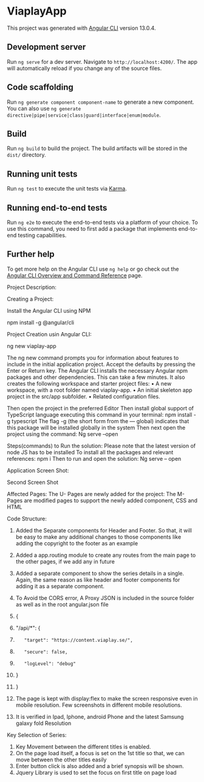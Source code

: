 # ViaplayApp

This project was generated with [Angular CLI](https://github.com/angular/angular-cli) version 13.0.4.

## Development server

Run `ng serve` for a dev server. Navigate to `http://localhost:4200/`. The app will automatically reload if you change any of the source files.

## Code scaffolding

Run `ng generate component component-name` to generate a new component. You can also use `ng generate directive|pipe|service|class|guard|interface|enum|module`.

## Build

Run `ng build` to build the project. The build artifacts will be stored in the `dist/` directory.

## Running unit tests

Run `ng test` to execute the unit tests via [Karma](https://karma-runner.github.io).

## Running end-to-end tests

Run `ng e2e` to execute the end-to-end tests via a platform of your choice. To use this command, you need to first add a package that implements end-to-end testing capabilities.

## Further help

To get more help on the Angular CLI use `ng help` or go check out the [Angular CLI Overview and Command Reference](https://angular.io/cli) page.

Project Description:

Creating a Project:

Install the Angular CLI using NPM

npm install -g @angular/cli

Project Creation usin Angular CLI:

ng new viaplay-app

The ng new command prompts you for information about features to include in the initial application project. Accept the defaults by pressing the Enter or Return key.
The Angular CLI installs the necessary Angular npm packages and other dependencies. This can take a few minutes.
It also creates the following workspace and starter project files:
•	A new workspace, with a root folder named viaplay-app.
•	An initial skeleton app project in the src/app subfolder.
•	Related configuration files.

Then open the project in the preferred Editor 
Then install global support of TypeScript language executing this command in your terminal:
npm install -g typescript
The flag -g (the short form from the — global) indicates that this package will be installed globally in the system
Then next open the project using the command:
Ng serve –open

Steps(commands) to Run the solution:
Please note that the latest version of node JS has to be installed
To install all the packages and relevant references:
npm i
Then to run and open the solution:
Ng serve – open

Application Screen Shot:

 


Second Screen Shot

 



Affected Pages:
The U- Pages are newly added for the project: 
The M- Pages are modified pages to support the newly added component, CSS and HTML
 
Code Structure:

1.	Added the Separate components for Header and Footer. So that, it will be easy to make any additional changes to those components like adding the copyright to the footer as an example
2.	Added a app.routing module to create any routes from the main page to the other pages, if we add any in future
3.	Added a separate component to show the series details in a single. Again, the same reason as like header and footer components for adding it as a separate component.

4.	To Avoid tbe CORS error, A Proxy JSON is included in the source folder as well as in the root angular.json file
5.	{
6.	  "/api/*": {
7.	      "target": "https://content.viaplay.se/",
8.	      "secure": false,
9.	      "logLevel": "debug"
10.	  }
11.	}

12.	The page is kept with display:flex to make the screen responsive even in mobile resolution. Few screenshots in different mobile resolutions.
13.	It is verified in Ipad, Iphone, android Phone and the latest Samsung galaxy fold Resolution

     
Key Selection of Series:
1.	Key Movement between the different titles is enabled.
2.	On the page load itself, a focus is set on the 1st title so that, we can move between the other titles easily
3.	Enter button click is also added and a brief synopsis will be shown.
4.	Jquery Library is used to set the focus on first title on page load

